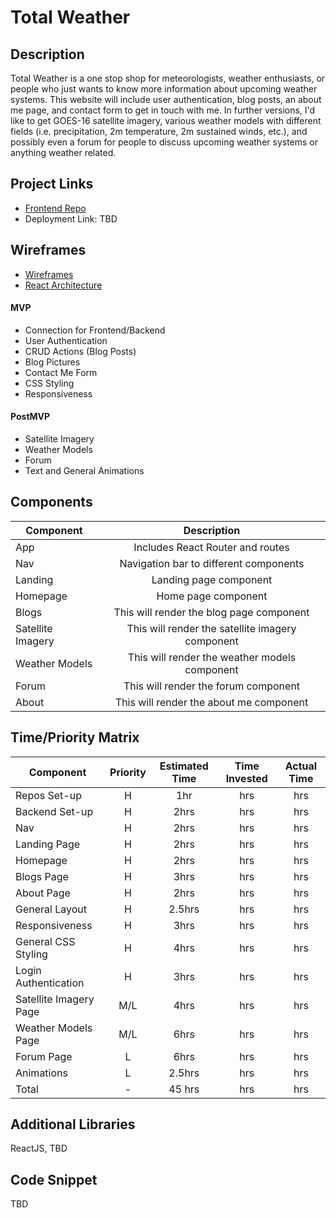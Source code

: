 # Total Weather

## Description

Total Weather is a one stop shop for meteorologists, weather enthusiasts, or people who just wants to know more information about upcoming weather systems. This website will include user authentication, blog posts, an about me page, and contact form to get in touch with me. In further versions, I'd like to get GOES-16 satellite imagery, various weather models with different fields (i.e. precipitation, 2m temperature, 2m sustained winds, etc.), and possibly even a forum for people to discuss upcoming weather systems or anything weather related.

## Project Links

- [Frontend Repo](https://github.com/ingl3585/total-weather-frontend)
- Deployment Link: TBD

## Wireframes

- [Wireframes](https://imgur.com/a/nVzSXq9)
- [React Architecture](https://imgur.com/a/JaxSehh)

#### MVP

- Connection for Frontend/Backend
- User Authentication
- CRUD Actions (Blog Posts)
- Blog Pictures
- Contact Me Form
- CSS Styling
- Responsiveness

#### PostMVP

- Satellite Imagery
- Weather Models
- Forum
- Text and General Animations

## Components

| Component | Description | 
| --- | :---: |  
| App | Includes React Router and routes | 
| Nav | Navigation bar to different components |
| Landing | Landing page component |
| Homepage | Home page component | 
| Blogs | This will render the blog page component |
| Satellite Imagery | This will render the satellite imagery component | 
| Weather Models | This will render the weather models component |
| Forum | This will render the forum component | 
| About | This will render the about me component | 

## Time/Priority Matrix

| Component | Priority | Estimated Time | Time Invested | Actual Time |
| --- | :---: |  :---: | :---: | :---: |
| Repos Set-up | H | 1hr | hrs | hrs |
| Backend Set-up | H | 2hrs | hrs | hrs |
| Nav | H | 2hrs | hrs | hrs |
| Landing Page | H | 2hrs | hrs | hrs |
| Homepage | H | 2hrs | hrs | hrs |
| Blogs Page | H | 3hrs | hrs | hrs |
| About Page | H | 2hrs | hrs | hrs |
| General Layout | H | 2.5hrs | hrs | hrs |
| Responsiveness | H | 3hrs | hrs | hrs |
| General CSS Styling | H | 4hrs | hrs | hrs |
| Login Authentication | H | 3hrs | hrs | hrs |
| Satellite Imagery Page | M/L | 4hrs| hrs | hrs |
| Weather Models Page | M/L | 6hrs | hrs | hrs |
| Forum Page | L | 6hrs | hrs | hrs |
| Animations | L | 2.5hrs | hrs | hrs |
| Total | - | 45 hrs |  hrs | hrs |

## Additional Libraries
ReactJS, TBD

## Code Snippet
TBD

